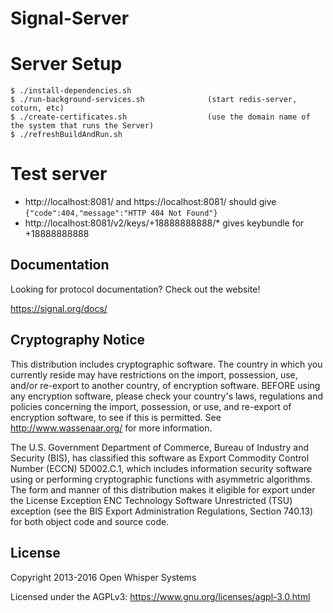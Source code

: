 Signal-Server
=================

# Server Setup
```
$ ./install-dependencies.sh
$ ./run-background-services.sh              (start redis-server, coturn, etc)
$ ./create-certificates.sh                  (use the domain name of the system that runs the Server)
$ ./refreshBuildAndRun.sh
```

# Test server
  - http://localhost:8081/ and https://localhost:8081/ should give `{"code":404,"message":"HTTP 404 Not Found"}`
  - http://localhost:8081/v2/keys/+18888888888/*  gives keybundle for +18888888888



Documentation
-------------

Looking for protocol documentation? Check out the website!

https://signal.org/docs/

Cryptography Notice
------------

This distribution includes cryptographic software. The country in which you currently reside may have restrictions on the import, possession, use, and/or re-export to another country, of encryption software.
BEFORE using any encryption software, please check your country's laws, regulations and policies concerning the import, possession, or use, and re-export of encryption software, to see if this is permitted.
See <http://www.wassenaar.org/> for more information.

The U.S. Government Department of Commerce, Bureau of Industry and Security (BIS), has classified this software as Export Commodity Control Number (ECCN) 5D002.C.1, which includes information security software using or performing cryptographic functions with asymmetric algorithms.
The form and manner of this distribution makes it eligible for export under the License Exception ENC Technology Software Unrestricted (TSU) exception (see the BIS Export Administration Regulations, Section 740.13) for both object code and source code.

License
---------------------

Copyright 2013-2016 Open Whisper Systems

Licensed under the AGPLv3: https://www.gnu.org/licenses/agpl-3.0.html

